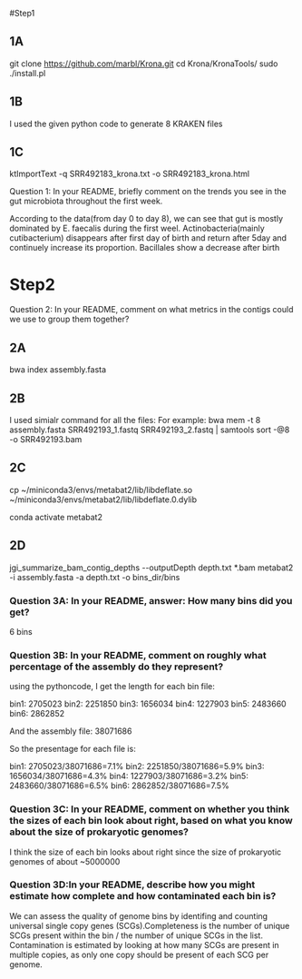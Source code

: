 #Step1
## 1A
git clone https://github.com/marbl/Krona.git
cd Krona/KronaTools/
sudo ./install.pl

## 1B

I used the given python code to generate 8 KRAKEN files

## 1C

ktImportText -q SRR492183_krona.txt -o SRR492183_krona.html

Question 1: In your README, briefly comment on the trends you see in the gut microbiota throughout the first week.

According to the data(from day 0 to day 8), we can see that gut is mostly dominated by E. faecalis during the first weel. Actinobacteria(mainly cutibacterium) disappears after first day of birth and return after 5day and continuely increase its proportion. Bacillales show a decrease after birth

# Step2

Question 2: In your README, comment on what metrics in the contigs could we use to group them together?


## 2A
bwa index assembly.fasta

## 2B
I used simialr command for all the files:
For example:
bwa mem -t 8 assembly.fasta SRR492193_1.fastq SRR492193_2.fastq | samtools sort -@8 -o SRR492193.bam


## 2C
cp ~/miniconda3/envs/metabat2/lib/libdeflate.so ~/miniconda3/envs/metabat2/lib/libdeflate.0.dylib

conda activate metabat2


## 2D

jgi_summarize_bam_contig_depths --outputDepth depth.txt *.bam
metabat2 -i assembly.fasta -a depth.txt -o bins_dir/bins

### Question 3A: In your README, answer: How many bins did you get?
6 bins

### Question 3B: In your README, comment on roughly what percentage of the assembly do they represent?

using the pythoncode, I get the length for each bin file:

bin1: 2705023
bin2: 2251850
bin3: 1656034
bin4: 1227903
bin5: 2483660
bin6: 2862852

And the assembly file: 38071686

So the presentage for each file is:

bin1: 2705023/38071686=7.1%
bin2: 2251850/38071686=5.9%
bin3: 1656034/38071686=4.3%
bin4: 1227903/38071686=3.2%
bin5: 2483660/38071686=6.5%
bin6: 2862852/38071686=7.5%

### Question 3C: In your README, comment on whether you think the sizes of each bin look about right, based on what you know about the size of prokaryotic genomes?

I think the size of each bin looks about right since the size of prokaryotic genomes of about ~5000000

### Question 3D:In your README, describe how you might estimate how complete and how contaminated each bin is?

We can assess the quality of genome bins by identifing and counting universal single copy genes (SCGs).Completeness is the number of unique SCGs present within the bin / the number of unique SCGs in the list. Contamination is estimated by looking at how many SCGs are present in multiple copies, as only one copy should be present of each SCG per genome. 








 
